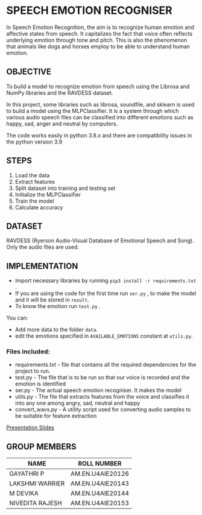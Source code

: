 # SPEECH EMOTION RECOGNISER

In Speech Emotion Recognition, the aim is to  recognize human emotion and affective states from speech. It capitalizes  the fact that voice often reflects underlying emotion through tone and pitch. This is also the phenomenon that animals like dogs and horses employ to be able to understand human emotion.

## OBJECTIVE

To build a model to recognize emotion from speech using the Librosa and NumPy libraries  and the RAVDESS dataset.

In this project, some libraries such as librosa, soundfile, and sklearn is used to build a model using the MLPClassifier.  It is a system through which various audio speech files can be classified into different emotions such as happy, sad, anger and neutral by computers.

The code works easily in python 3.8.x and there are compatibility issues in the python version 3.9

## STEPS

1) Load the data
2) Extract features
3) Split dataset into training and testing set
4) Initialize the MLPClassifier 
5) Train the model
6) Calculate accuracy


## DATASET

RAVDESS (Ryerson Audio-Visual Database of Emotional Speech and Song). Only the audio files are used.

## IMPLEMENTATION 

- Import necessary libraries by running `pip3 install -r requirements.txt` .
- If you are using the code for the first time run `ser.py` , to make the model and it will be stored in `result`.
- To know the emotion run `test.py` .

You can:
 
- Add more data to the folder `data`.
- edit the emotions specified in `AVAILABLE_EMOTIONS` constant at `utils.py`.

### Files included:

- requirements.txt - file that contains all the required dependencies for the project to run.
- test.py - The file that is to be run so that our voice is recorded and the emotion is identified
- ser.py - The actual speech emotion recogniser. It makes the model
- utils.py - The file that extracts features from the voice and classifies it into any one among angry, sad, neutral and happy
- convert_wavs.py - A utility script used for converting audio samples to be suitable for feature extraction

[Presentation Slides](https://docs.google.com/presentation/d/1ClvcQFMahFXRTfLWYMVtZs16s2Vgzat-s_iQCtyLyys/edit?usp=sharing)


## GROUP MEMBERS 

| NAME  | ROLL NUMBER |
| ------------- | ------------- |
| GAYATHRI P  | AM.EN.U4AIE20126  |
| LAKSHMI WARRIER  | AM.EN.U4AIE20143   |
| M DEVIKA  | AM.EN.U4AIE20144  |
| NIVEDITA RAJESH  | AM.EN.U4AIE20153 |
